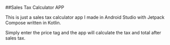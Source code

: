##Sales Tax Calculator APP

This is just a sales tax calculator app I made in Android Studio with Jetpack Compose written in Kotlin.

Simply enter the price tag and the app will calculate the tax and total after sales tax.
